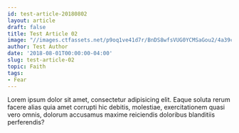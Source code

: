 ```yaml
---
id: test-article-20180802
layout: article
draft: false
title: Test Article 02
image: "//images.ctfassets.net/p9oq1ve41d7r/BnDS8wfsVUG0YCMSaGou2/4a39c9f16b8761493c02d988891fa6bd/Magic-of-nature-Desktop-Backgrounds_1_.jpg"
author: Test Author
date: '2018-08-01T00:00:00-04:00'
slug: test-article-02
topic: Faith
tags:
- Fear
---
```


Lorem ipsum dolor sit amet, consectetur adipisicing elit. Eaque soluta rerum facere alias quia amet corrupti hic debitis, molestiae, exercitationem quasi vero omnis, dolorum accusamus maxime reiciendis doloribus blanditiis perferendis?
